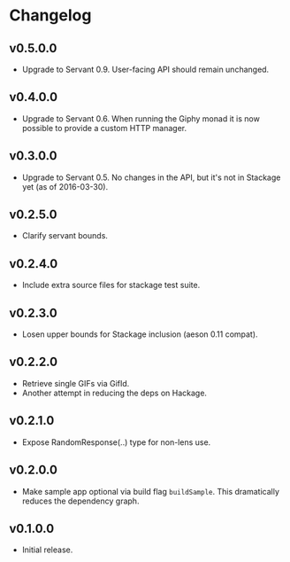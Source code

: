 # Changelog

## v0.5.0.0

- Upgrade to Servant 0.9. User-facing API should remain unchanged.

## v0.4.0.0

- Upgrade to Servant 0.6. When running the Giphy monad it is now possible
  to provide a custom HTTP manager.

## v0.3.0.0

- Upgrade to Servant 0.5. No changes in the API, but it's not in Stackage yet
  (as of 2016-03-30).

## v0.2.5.0

- Clarify servant bounds.

## v0.2.4.0

- Include extra source files for stackage test suite.

## v0.2.3.0

- Losen upper bounds for Stackage inclusion (aeson 0.11 compat).

## v0.2.2.0

- Retrieve single GIFs via GifId.
- Another attempt in reducing the deps on Hackage.

## v0.2.1.0

- Expose RandomResponse(..) type for non-lens use.

## v0.2.0.0

- Make sample app optional via build flag `buildSample`. This dramatically
  reduces the dependency graph.

## v0.1.0.0

- Initial release.
